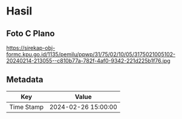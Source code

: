 # Hasil

## Foto C Plano

https://sirekap-obj-formc.kpu.go.id/1135/pemilu/ppwp/31/75/02/10/05/3175021005102-20240214-213055--c810b77a-782f-4af0-9342-221d225b1f76.jpg


## Metadata

| Key        | Value               |
| ---------- | ------------------- |
| Time Stamp | 2024-02-26 15:00:00 |



